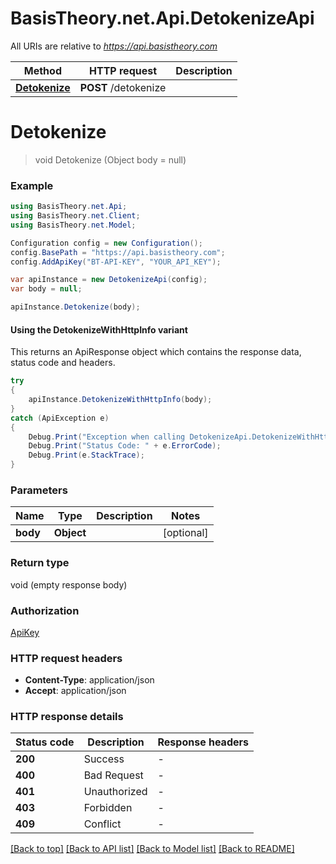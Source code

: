 # BasisTheory.net.Api.DetokenizeApi

All URIs are relative to *https://api.basistheory.com*

| Method | HTTP request | Description |
|--------|--------------|-------------|
| [**Detokenize**](DetokenizeApi.md#detokenize) | **POST** /detokenize |  |

<a name="detokenize"></a>
# **Detokenize**
> void Detokenize (Object body = null)



### Example
```csharp
using BasisTheory.net.Api;
using BasisTheory.net.Client;
using BasisTheory.net.Model;

Configuration config = new Configuration();
config.BasePath = "https://api.basistheory.com";
config.AddApiKey("BT-API-KEY", "YOUR_API_KEY");

var apiInstance = new DetokenizeApi(config);
var body = null;

apiInstance.Detokenize(body);
```

#### Using the DetokenizeWithHttpInfo variant
This returns an ApiResponse object which contains the response data, status code and headers.

```csharp
try
{
    apiInstance.DetokenizeWithHttpInfo(body);
}
catch (ApiException e)
{
    Debug.Print("Exception when calling DetokenizeApi.DetokenizeWithHttpInfo: " + e.Message);
    Debug.Print("Status Code: " + e.ErrorCode);
    Debug.Print(e.StackTrace);
}
```

### Parameters

| Name | Type | Description | Notes |
|------|------|-------------|-------|
| **body** | **Object** |  | [optional]  |

### Return type

void (empty response body)

### Authorization

[ApiKey](../README.md#ApiKey)

### HTTP request headers

 - **Content-Type**: application/json
 - **Accept**: application/json


### HTTP response details
| Status code | Description | Response headers |
|-------------|-------------|------------------|
| **200** | Success |  -  |
| **400** | Bad Request |  -  |
| **401** | Unauthorized |  -  |
| **403** | Forbidden |  -  |
| **409** | Conflict |  -  |

[[Back to top]](#) [[Back to API list]](../README.md#documentation-for-api-endpoints) [[Back to Model list]](../README.md#documentation-for-models) [[Back to README]](../README.md)

